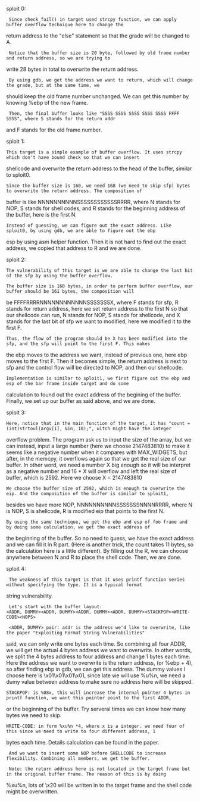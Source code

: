 sploit 0:

     Since check_fail() in target used strcpy function, we can apply buffer overflow technique here to change the 
return address to the "else" statement so that the grade will be changed to A. 

     Notice that the buffer size is 20 byte, followed by old frame number and return address, so we are trying to
write 28 bytes in total to overwrite the return address.

     By using gdb, we get the address we want to return, which will change the grade, but at the same time, we 
should keep the old frame number unchanged. We can get this number by knowing %ebp of the new frame.

     Then, the final buffer looks like "SSSS SSSS SSSS SSSS SSSS FFFF SSSS", where S stands for the return addr
and F stands for the old frame number.


sploit 1:

    This target is a simple example of buffer overflow. It uses strcpy which don't have bound check so that we can insert 
shellcode and overwrite the return address to the head of the buffer, similar to sploit0.

    Since the buffer size is 160, we need 168 (we need to skip sfp) bytes to overwrite the return address. The composition of
buffer is like NNNNNNNNNNSSSSSSSSSSSSRRRR, where N stands for NOP, S stands for shell codes, and R stands for the 
beginning address of the buffer, here is the first N.

    Instead of guessing, we can figure out the exact address. Like sploit0, by using gdb, we are able to figure out the ebp
esp by using asm helper function. Then it is not hard to find out the exact address, we copied that address to R and we
are done.


sploit 2:

    The vulnerability of this target is we are able to change the last bit of the sfp by using the buffer overflow.
    
    The buffer size is 160 bytes, in order to perform buffer overflow, our buffer should be 161 bytes, the composition will 
be FFFFRRRRNNNNNNNNNNNNSSSSSSSX, where F stands for sfp, R stands for return address, here we set return address
to the first N so that our shellcode can run, N stands for NOP, S stands for shellcode, and X stands for the last bit of sfp we
want to modified, here we modified it to the first F.

    Thus, the flow of the program should be X has been modified into the sfp, and the sfp will point to the first F. This makes
the ebp moves to the address we want, instead of previous one, here ebp moves to the first F. Then it becomes simple, 
the return address is next to sfp and the control flow will be directed to NOP, and then our shellcode.

    Implementation is similar to sploit1, we first figure out the ebp and esp of the bar frame inside target and do some 
calculation to found out the exact address of the begining of the buffer. Finally, we set up our buffer as said above, and 
we are done.


sploit 3:

    Here, notice that in the main function of the target, it has "count = (int)strtoul(argv[1], &in, 10);", witch might have the integer
 overflow problem. The program ask us to input the size of the array, but we can instead, input a large number (here we choose 
2147483810) to make it seems like a negative number when it compares with MAX_WIDGETS, but after, in the memcpy, it overflows 
again so that we get the real size of our buffer. In other word, we need a number X big enough so it will be interpret as a negative
number and 16 * X will overflow and left the real size of buffer, which is 2592. Here we choose X = 2147483810

    We choose the buffer size of 2592, which is enough to overwrite the eip. And the composition of the buffer is similar to sploit1,
besides we have more NOP, NNNNNNNNNNSSSSSSSNNNNRRRR, where N is NOP, S is shellcode, R is modified eip that points to 
the first N. 

    By using the same technique, we get the ebp and esp of foo frame and by doing some calculation, we get the exact address of 
the beginning of the buffer. So no need to guess, we have the exact address and we can fill it in R part. (Here is another trick, the 
count takes 11 bytes, so the calculation here is a little different). By filling out the R, we can choose anywhere between N and R to 
place the shell code. Then, we are done.


sploit 4:

     The weakness of this target is that it uses printf function series without specifying the type. It is a typical format 
string vulnerability. 

     Let's start with the buffer layout: 
	<ADDR, DUMMY><ADDR, DUMMY><ADDR, DUMMY><ADDR, DUMMY><STACKPOP><WRITE-CODE><NOPS>
<SHELLCODE>
	
     <ADDR, DUMMY> pair: addr is the address we'd like to overwrite, like the paper "Exploiting Format String Vulnerabilities" 
said, we can only write one bytes each time. So combining all four ADDR, we will get the actual 4 bytes address we want 
to overwrite. In other words, we split the 4 bytes address to four address and change 1 bytes each time. Here the address
we want to overwrite is the return address, (or %ebp + 4), so after finding ebp in gdb, we can get this address. The dummy
values I choose here is \x01\x01\x01\x01, since late we will use %u%n, we need a dumy value between address to make sure
no address here will be skipped.

    STACKPOP: is %08x, this will increase the internal pointer 4 bytes in printf function, we want this pointer point to the first ADDR, 
or the beginning of the buffer. Try serveral times we can know how many bytes we need to skip.

    WRITE-CODE: in form %xu%n *4, where x is a integer. we need four of this since we need to write to four different address, 1 
bytes each time. Details calculation can be found in the paper. 

     And we want to insert some NOP before SHELLCODE to increase flexibility. Combining all members, we get the buffer.
     
     Note: the return address here is not located in the target frame but in the original buffer frame. The reason of this is by doing
%xu%n, lots of \x20 will be written in to the target frame and the shell code might be overwritten.

